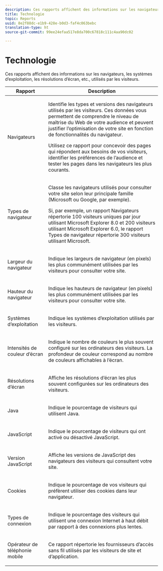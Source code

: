 ```yaml
---
description: Ces rapports affichent des informations sur les navigateurs, les systèmes d’exploitation, les résolutions d’écran, etc. utilisés par les visiteurs.
title: Technologie
topic: Reports
uuid: 8e2f88dc-e1b9-428e-b0d3-faf4c063bebc
translation-type: ht
source-git-commit: 99ee24efaa517e8da700c67818c111c4aa90dc02

---
```



# Technologie

Ces rapports affichent des informations sur les navigateurs, les systèmes d’exploitation, les résolutions d’écran, etc., utilisés par les visiteurs.

<table id="table_6B55FDDC4C484766BC3817E06551E753"> 
 <thead> 
  <tr> 
   <th colname="col1" class="entry"> Rapport </th> 
   <th colname="col2" class="entry"> Description </th> 
  </tr> 
 </thead>
 <tbody> 
  <tr> 
   <td colname="col1"> Navigateurs </td> 
   <td colname="col2"> <p> Identifie les types et versions des navigateurs utilisés par les visiteurs. Ces données vous permettent de comprendre le niveau de maîtrise du Web de votre audience et peuvent justifier l’optimisation de votre site en fonction de fonctionnalités du navigateur. </p> <p>Utilisez ce rapport pour concevoir des pages qui répondent aux besoins de vos visiteurs, identifier les préférences de l’audience et tester les pages dans les navigateurs les plus courants. </p> </td> 
  </tr> 
  <tr> 
   <td colname="col1"> Types de navigateur </td> 
   <td colname="col2"> <p> Classe les navigateurs utilisés pour consulter votre site selon leur principale famille (Microsoft ou Google, par exemple). </p> <p>Si, par exemple, un <span class="wintitle">rapport Navigateurs</span> répertorie 100 visiteurs uniques par jour utilisant Microsoft Explorer 8.0 et 200 visiteurs utilisant Microsoft Explorer 6.0, le rapport <span class="wintitle">Types de navigateur</span> répertorie 300 visiteurs utilisant Microsoft. </p> </td> 
  </tr> 
  <tr> 
   <td colname="col1"> Largeur du navigateur </td> 
   <td colname="col2"> <p> Indique les largeurs de navigateur (en pixels) les plus communément utilisées par les visiteurs pour consulter votre site. </p> </td> 
  </tr> 
  <tr> 
   <td colname="col1"> Hauteur du navigateur </td> 
   <td colname="col2"> <p> Indique les hauteurs de navigateur (en pixels) les plus communément utilisées par les visiteurs pour consulter votre site. </p> </td> 
  </tr> 
  <tr> 
   <td colname="col1"> Systèmes d’exploitation </td> 
   <td colname="col2"> <p> Indique les systèmes d’exploitation utilisés par les visiteurs. </p> </td> 
  </tr> 
  <tr> 
   <td colname="col1"> Intensités de couleur d’écran </td> 
   <td colname="col2"> <p> Indique le nombre de couleurs le plus souvent configuré sur les ordinateurs des visiteurs. La profondeur de couleur correspond au nombre de couleurs affichables à l’écran. </p> </td> 
  </tr> 
  <tr> 
   <td colname="col1"> Résolutions d’écran </td> 
   <td colname="col2"> <p> Affiche les résolutions d’écran les plus souvent configurées sur les ordinateurs des visiteurs. </p> </td> 
  </tr> 
  <tr> 
   <td colname="col1"> Java </td> 
   <td colname="col2"> <p> Indique le pourcentage de visiteurs qui utilisent Java. </p> </td> 
  </tr> 
  <tr> 
   <td colname="col1"> JavaScript </td> 
   <td colname="col2"> <p> Indique le pourcentage de visiteurs qui ont activé ou désactivé JavaScript. </p> </td> 
  </tr> 
  <tr> 
   <td colname="col1"> Version JavaScript </td> 
   <td colname="col2"> <p> Affiche les versions de JavaScript des navigateurs des visiteurs qui consultent votre site. </p> </td> 
  </tr> 
  <tr> 
   <td colname="col1"> Cookies </td> 
   <td colname="col2"> <p> Indique le pourcentage de vos visiteurs qui préfèrent utiliser des cookies dans leur navigateur. </p> </td> 
  </tr> 
  <tr> 
   <td colname="col1"> Types de connexion </td> 
   <td colname="col2"> <p> Indique le pourcentage des visiteurs qui utilisent une connexion Internet à haut débit par rapport à des connexions plus lentes. </p> </td> 
  </tr> 
  <tr> 
   <td colname="col1"> Opérateur de téléphonie mobile </td> 
   <td colname="col2"> <p> Ce rapport répertorie les fournisseurs d’accès sans fil utilisés par les visiteurs de site et d’application. </p> </td> 
  </tr> 
 </tbody> 
</table>


